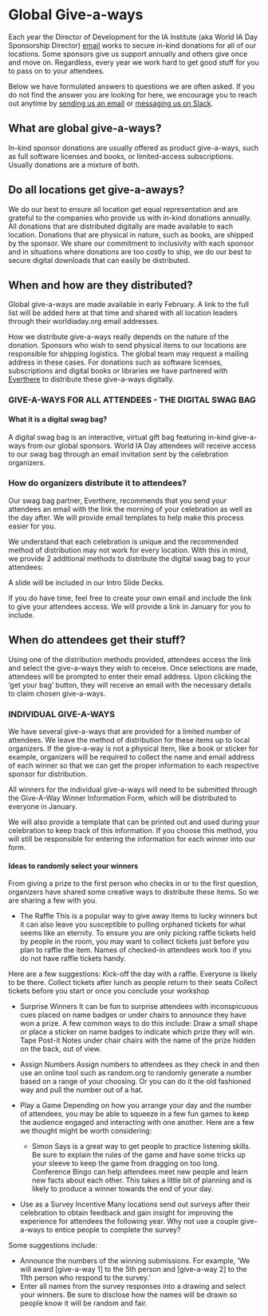# Global Give-a-ways
Each year the Director of Development for the IA Institute (aka World IA Day Sponsorship Director) [email](sponsorship@worldiaday.org) works to secure in-kind donations for all of our locations. Some sponsors give us support annually and others give once and move on. Regardless, every year we work hard to get good stuff for you to pass on to your attendees.

Below we have formulated answers to questions we are often asked. If you do not find the answer you are looking for here, we encourage you to reach out anytime by [sending us an email](mailto:global@worldiaday.org) or [messaging us on Slack](https://worldiaday.slack.com/).

## What are global give-a-ways?
In-kind sponsor donations are usually offered as product give-a-ways, such as full software licenses and books, or limited-access subscriptions. Usually donations are a mixture of both.

## Do all locations get give-a-aways?
We do our best to ensure all location get equal representation and are grateful to the companies who provide us with in-kind donations annually. All donations that are distributed digitally are made available to each location. Donations that are physical in nature, such as books, are shipped by the sponsor. We share our commitment to inclusivity with each sponsor and in situations where donations are too costly to ship, we do our best to secure digital downloads that can easily be distributed.

## When and how are they distributed?
Global give-a-ways are made available in early February. A link to the full list will be added here at that time and shared with all location leaders through their worldiaday.org email addresses.

How we distribute give-a-ways really depends on the nature of the donation. Sponsors who wish to send physical items to our locations are responsible for shipping logistics. The global team may request a mailing address in these cases. For donations such as software licenses, subscriptions and digital books or libraries we have partnered with [Everthere](https://www.everthere.co/) to distribute these give-a-ways digitally.

### GIVE-A-WAYS FOR ALL ATTENDEES - THE DIGITAL SWAG BAG

#### What it is a digital swag bag?
A digital swag bag is an interactive, virtual gift bag featuring in-kind give-a-ways from our global sponsors. World IA Day attendees will receive access to our swag bag through an email invitation sent by the celebration organizers.

### How do organizers distribute it to attendees?
Our swag bag partner, Everthere, recommends that you send your attendees an email with the link the morning of your celebration as well as the day after. We will provide email templates to help make this process easier for you.

We understand that each celebration is unique and the recommended method of distribution may not work for every location. With this in mind, we provide 2 additional methods to distribute the digital swag bag to your attendees:

A slide will be included in our Intro Slide Decks.

If you do have time, feel free to create your own email and include the link to give your attendees access. We will provide a link in January for you to include.

## When do attendees get their stuff?
Using one of the distribution methods provided, attendees access the link and select the give-a-ways they wish to receive. Once selections are made, attendees will be prompted to enter their email address. Upon clicking the ‘get your bag’ button, they will receive an email with the necessary details to claim chosen give-a-ways.

### INDIVIDUAL GIVE-A-WAYS
We have several give-a-ways that are provided for a limited number of attendees. We leave the method of distribution for these items up to local organizers. If the give-a-way is not a physical item, like a book or sticker for example, organizers will be required to collect the name and email address of each winner so that we can get the proper information to each respective sponsor for distribution.

All winners for the individual give-a-ways will need to be submitted through the  Give-A-Way Winner Information Form, which will be distributed to everyone in January.

We will also provide a template that can be printed out and used during your celebration to keep track of this information. If you choose this method, you will still be responsible for entering the information for each winner into our form.

#### Ideas to randomly select your winners
From giving a prize to the first person who checks in or to the first question, organizers have shared some creative ways to distribute these items. So we are sharing a few with you.

* The Raffle
This is a popular way to give away items to lucky winners but it can also leave you susceptible to pulling orphaned tickets for what seems like an eternity. To ensure you are only picking raffle tickets held by people in the room, you may want to collect tickets just before you plan to raffle the item. Names of checked-in attendees work too if you do not have raffle tickets handy.

Here are a few suggestions:
Kick-off the day with a raffle. Everyone is likely to be there.
Collect tickets after lunch as people return to their seats
Collect tickets before you start or once you conclude your workshop

* Surprise Winners
It can be fun to surprise attendees with inconspicuous cues placed on name badges or under chairs to announce they have won a prize. A few common ways to do this include:
Draw a small shape or place a sticker on name badges to indicate which prize they will win.
Tape Post-it Notes under chair chairs with the name of the prize hidden on the back, out of view.

* Assign Numbers
Assign numbers to attendees as they check in and then use an online tool such as random.org to randomly generate a number based on a range of your choosing. Or you can do it the old fashioned way and pull the number out of a hat.

* Play a Game
Depending on how you arrange your day and the number of attendees, you may be able to squeeze in a few fun games to keep the audience engaged and interacting with one another. Here are a few we thought might be worth considering:
  * Simon Says is a great way to get people to practice listening skills. Be sure to explain the rules of the game and have some tricks up your sleeve to keep the game from dragging on too long.
Conference Bingo can help attendees meet new people and learn new facts about each other. This takes a little bit of planning and is likely to produce a winner towards the end of your day.

* Use as a Survey Incentive
Many locations send out surveys after their celebration to obtain feedback and gain insight for improving the experience for attendees the following year. Why not use a couple give-a-ways to entice people to complete the survey?

Some suggestions include:
* Announce the numbers of the winning submissions. For example, ‘We will award [give-a-way 1] to the 5th person and [give-a-way 2] to the 11th person who respond to the survey.’
* Enter all names from the survey responses into a drawing and select your winners. Be sure to disclose how the names will be drawn so people know it will be random and fair.
